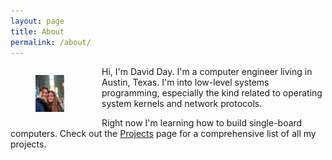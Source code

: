 ```yaml
---
layout: page
title: About
permalink: /about/
---
```


<div>
    <div style="float:left; width: 25%; margin-right: 20px; ">
        <figure>
            <img src="/assets/img/david_lauren_timessquare.jpg"> 
        </figure>
    </div>
<p>
Hi, I'm David Day. I'm a computer engineer living in Austin, Texas. I'm into low-level systems programming, 
especially the kind related to operating system kernels and network protocols. 
</p>
<p>
Right now I'm learning how to build single-board computers. 
Check out the <a href="/projects">Projects</a> page for a comprehensive list of all my projects.
 
</p>
</div>
